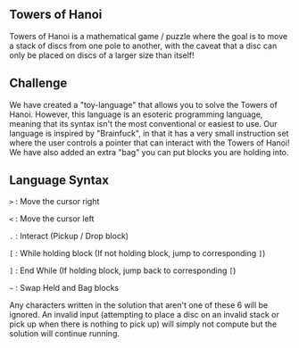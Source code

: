 ## Towers of Hanoi

Towers of Hanoi is a mathematical game / puzzle where the goal is to move a
stack of discs from one pole to another, with the caveat that a disc can only
be placed on discs of a larger size than itself!

## Challenge

We have created a "toy-language" that allows you to solve the Towers of Hanoi.
However, this language is an esoteric programming language, meaning that its
syntax isn't the most conventional or easiest to use. Our language is inspired
by "Brainfuck", in that it has a very small instruction set where the user
controls a pointer that can interact with the Towers of Hanoi! We have also
added an extra "bag" you can put blocks you are holding into.

## Language Syntax

`>` : Move the cursor right

`<` : Move the cursor left

`.` : Interact (Pickup / Drop block)

`[` : While holding block (If not holding block, jump to corresponding `]`)

`]` : End While (If holding block, jump back to corresponding `[`)

`~` : Swap Held and Bag blocks

Any characters written in the solution that aren't one of these 6 will be
ignored. An invalid input (attempting to place a disc on an invalid stack or
pick up when there is nothing to pick up) will simply not compute but the
solution will continue running.
